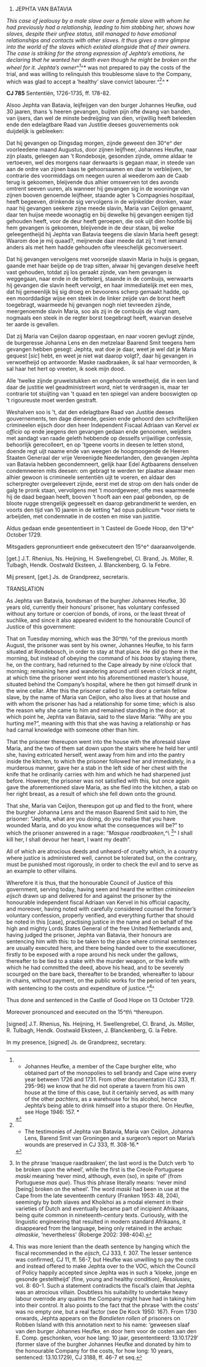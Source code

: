 1.  JEPHTA VAN BATAVIA

*This case of jealousy by a male slave over a female slave with whom he
had previously had a relationship, leading to him stabbing her, shows
how slaves, despite their unfree status, still managed to have emotional
relationships and contacts with other slaves. It thus gives a rare
glimpse into the world of the slaves which existed alongside that of
their owners. The case is striking for the strong expression of Jephta’s
emotions, he declaring that he wanted her death even though he might be
broken on the wheel for it. Jephta’s owner*^*[^1]*^* was not prepared to
pay the costs of the trial, and was willing to relinquish this
troublesome slave to the Company, which was glad to accept a ‘healthy’
slave convict labourer.*^*[^2]*^* *

**CJ 785** Sententiën, 1726-1735, ff. 178-82.

Alsoo Jephta van Batavia, leijfeijgen van den burger Johannes Heufke,
oud 30 jaaren, thans ’s heeren gevangen, buijten pijn ofte dwang van
banden, van ijsers, dan wel de minste bedreijging van dien, vrijwillig
heeft beleeden ende den edelagtbare Raad van Justitie deeses
gouvernements ook duijdelijk is gebleeken:

Dat hij gevangen op Dingsdag morgen, zijnde geweest den 30^e^ der
voorleedene maand Augustus, door zijnen leijfheer, Johannes Heufke, naar
zijn plaats, geleegen aan ’t Rondebosje, gesonden zijnde, omme aldaar te
vertoeven, wel des morgens naar derwaarts is gegaan maar, in steede van
aan de ordre van zijnen baas te gehoorsaamen en daar te verbleijven, ter
contrarie des voormiddags om neegen uuren al weederom aan de Caab terug
is gekoomen, bleijvende dus alhier omswerven tot des avonds omtrent
seeven uuren, als wanneer hij gevangen sig in de wooninge van zijnen
booven genoemde leijfheer, staande agter ’s Compagnies hospitaal, heeft
begeeven, drinkende sig vervolgens in de wijnkelder dronken, waar naar
hij gevangen seekere zijne meede slavin, Maria van Ceijlon genaamt, daar
ten huijse meede woonagtig en bij dewelke hij gevangen eenigen tijd
gehouden heeft, voor de deur heeft geroepen, die ook uijt dien hoofde
bij hem gevangen is gekoomen, bleijvende in de deur staan, bij welke
geleegentheijd hij Jephta van Batavia teegens die slavin Maria heeft
gesegt: Waarom doe je mij quaad?, meijnende daar meede dat zij ’t met
iemand anders als met hem hadde gehouden ofte vleeschelijk
geconverseert.

Dat hij gevangen vervolgens met voorseijde slaavin Maria in huijs is
gegaan, gaande met haar beijde op de trap sitten, alwaar hij gevangen
deselve heeft vast gehouden, totdat zij los geraakt zijnde, van hem
gevangen is weggegaan, naar ende in de bottelerij, staande in de
combuijs, werwaarts hij gevangen die slavin heeft vervolgt, en haar
immediatelijk met een mes, dat hij gemeenlijk bij sig droeg en bevoorens
scherp gemaakt hadde, op een moorddadige wijse een steek in de linker
zeijde van de borst heeft toegebragt, waarmeede hij gevangen nogh niet
tevreeden zijnde, meergenoemde slavin Maria, soo als zij in de combuijs
de vlugt nam, nogmaals een steek in de regter borst toegebragt heeft,
waarvan deselve ter aarde is gevallen.

Dat zij Maria van Ceijlon daarop opgestaan, en naar vooren gevlugt
zijnde, de burgeresse Johanna Lens en den metzelaar Baarend Smit teegens
hem gevangen hebben gesegt: Jephta, wat doe je daar, weet je wel dat je
Maria gequest \[*sic*\] hebt, en weet je niet wat daarop volgt?, daar
hij gevangen in verwoetheijd op antwoorde: Maske raadbraaken, ik sal
haar vermoorden, ik sal haar het hert op vreeten, ik soek mijn dood.

Alle ’twelke zijnde gruwelstukken en ongehoorde wreetheijd, die in een
land daar de justitie wel geadministreert word, niet te verdraagen is,
maar ter contrarie tot stuijting van ’t quaad en ten spiegel van andere
booswigten op ’t rigoureuste moet werden gestraft.

Weshalven soo is ’t, dat den edelagtbare Raad van Justitie deeses
gouvernements, ten dage dienende, gesien ende gehoord den schriftelijken
crimineelen eijsch door den heer Independent Fiscaal Adriaan van Kervel
*ex officio* op ende jeegens den gevangen gedaan ende genoomen, weijders
met aandagt van raade geleth hebbende op desselfs vrijwillige confessie,
behoorlijk gerecolleert, en op ’tgeene voorts in deesen te letten stond,
doende regt uijt naame ende van weegen de hoogmoogende de Heeren Staaten
Generaal der vrije Vereenigde Neederlanden, den gevangen Jephta van
Batavia hebben gecondemneert, gelijk haar Edel Agtbaarens denselven
condemneeren mits deesen: om gebragt te werden ter plaatse alwaar men
alhier gewoon is crimineele sententiën uijt te voeren, en aldaar den
scherpregter overgeleevert zijnde, eerst met de strop om den hals onder
de galg te pronk staan, vervolgens met ’t moordgeweer, ofte mes
waarmeede hij de daad begaan heeft, booven ’t hooft aan een paal
gebonden, op de bloote rugge strengelijk gegeesselt en daarop
gebrandmerkt te werden, en voorts den tijd van 10 jaaren in de ketting
*ad opus publicum *voor niets te arbeijden, met condemnatie in de costen
en mise van justitie.

Aldus gedaan ende gesententieert in ’t Casteel de Goede Hoop, den 13^e^
October 1729.

Mitsgaders gepronuntieert ende geëxecuteert den 15^e^ daaraanvolgende.

\[get.\] J.T. Rhenius, Ns. Heijning, H. Swellengrebel, Cl. Brand, Js.
Möller, R. Tulbagh, Hendk. Oostwald Eksteen, J. Blanckenberg, G. la
Febre.

Mij present, \[get.\] Js. de Grandpreez, secretaris.

TRANSLATION

As Jephta van Batavia, bondsman of the burgher Johannes Heufke, 30 years
old, currently their honours’ prisoner, has voluntary confessed without
any torture or coercion of bonds, of irons, or the least threat of
suchlike, and since it also appeared evident to the honourable Council
of Justice of this government:

That on Tuesday morning, which was the 30^th\ ^of the previous month
August, the prisoner was sent by his owner, Johannes Heufke, to his farm
situated at Rondebosch, in order to stay at that place. He did go there
in the morning, but instead of obeying the command of his *baas* by
staying there, he, on the contrary, had returned to the Cape already by
nine o’clock that morning; remaining here and wandering around until
seven o’clock at night, at which time the prisoner went into his
aforementioned master’s house, situated behind the Company’s hospital,
where he then got himself drunk in the wine cellar. After this the
prisoner called to the door a certain fellow slave, by the name of Maria
van Ceijlon, who also lives at that house and with whom the prisoner has
had a relationship for some time; which is also the reason why she came
to him and remained standing in the door; at which point he, Jephta van
Batavia, said to the slave Maria: “Why are you hurting me?”, meaning
with this that she was having a relationship or has had carnal knowledge
with someone other than him.

That the prisoner thereupon went into the house with the aforesaid slave
Maria, and the two of them sat down upon the stairs where he held her
until she, having extricated herself, went away from him and into the
pantry inside the kitchen, to which the prisoner followed her and
immediately, in a murderous manner, gave her a stab in the left side of
her chest with the knife that he ordinarily carries with him and which
he had sharpened just before. However, the prisoner was not satisfied
with this, but once again gave the aforementioned slave Maria, as she
fled into the kitchen, a stab on her right breast, as a result of which
she fell down onto the ground.

That she, Maria van Ceijlon, thereupon got up and fled to the front,
where the burgher Johanna Lens and the mason Baarend Smit said to him,
the prisoner: “Jephta, what are you doing, do you realise that you have
wounded Maria, and do you know what the consequences will be?” to which
the prisoner answered in a rage: “*Masque raadbraaken*,^\ [^3]^ I shall
kill her, I shall devour her heart, I want my death”.

All of which are atrocious deeds and unheard-of cruelty which, in a
country where justice is administered well, cannot be tolerated but, on
the contrary, must be punished most rigorously, in order to check the
evil and to serve as an example to other villains.

Wherefore it is thus, that the honourable Council of Justice of this
government, serving today, having seen and heard the written
*crimineelen eijsch* drawn up and delivered for and against the prisoner
by the honourable independent fiscal Adriaan van Kervel in his official
capacity, and moreover, having noted with carefully considered counsel
the former’s voluntary confession, properly verified, and everything
further that should be noted in this \[case\], practising justice in the
name and on behalf of the high and mighty Lords States General of the
free United Netherlands and, having judged the prisoner, Jephta van
Batavia, their honours are sentencing him with this: to be taken to the
place where criminal sentences are usually executed here, and there
being handed over to the executioner, firstly to be exposed with a rope
around his neck under the gallows, thereafter to be tied to a stake with
the murder weapon, or the knife with which he had committed the deed,
above his head, and to be severely scourged on the bare back, thereafter
to be branded, whereafter to labour in chains, without payment, on the
public works for the period of ten years, with sentencing to the costs
and expenditure of justice.^[^4]^

Thus done and sentenced in the Castle of Good Hope on 13 October 1729.

Moreover pronounced and executed on the 15^th\ ^thereupon.

\[signed\] J.T. Rhenius, Ns. Heijning, H. Swellengrebel, Cl. Brand, Js.
Möller, R. Tulbagh, Hendk. Oostwald Eksteen, J. Blanckenberg, G. la
Febre.

In my presence, \[signed\] Js. de Grandpreez, secretary.

[^1]: * Johannes Heufke, a member of the Cape burgher elite, who
    obtained part of the monopolies to sell brandy and Cape wine every
    year between 1726 and 1731. From other documentation (CJ 333, ff.
    295-96) we know that he did not operate a tavern from his own house
    at the time of this case, but it certainly served, as with many of
    the other *pachters*, as a warehouse for his alcohol, hence Jephta’s
    being able to drink himself into a stupor there. On Heufke, see Hoge
    1946: 157. *

[^2]: * The testimonies of Jephta van Batavia, Maria van Ceijlon,
    Johanna Lens, Barend Smit van Groningen and a surgeon’s report on
    Maria’s wounds are preserved in CJ 333, ff. 308-16.*

[^3]:  In the phrase ‘masque raadbraaken’, the last word is the Dutch
    verb ‘to be broken upon the wheel’, while the first is the Creole
    Portuguese *maski* meaning ‘never mind, although, even (so), in
    spite of’ (from Portuguese *mas que*). Thus this phrase literally
    means: ‘never mind \[being\] broken on the wheel’. The word *maski*
    had been in use at the Cape from the late seventeenth century
    (Franken 1953: 48, 204), seemingly by both slaves and Khoikhoi as a
    modal element in their varieties of Dutch and eventually became part
    of incipient Afrikaans, being quite common in nineteenth-century
    texts. Curiously, with the linguistic engineering that resulted in
    modern standard Afrikaans, it disappeared from the language, being
    only retained in the archaic *almaskie*, ‘nevertheless’ (Roberge
    2002: 398-404).

[^4]:  This was more lenient than the death sentence by hanging which
    the fiscal recommended in the *eijsch*, CJ 333, f. 307. The lesser
    sentence was confirmed, CJ 11, ff. 56-7, but Heufke was unwilling to
    pay the costs and instead offered to make Jephta over to the VOC,
    which the Council of Policy happily accepted since Jephta was in
    such a ‘kloeke, jonge en gesonde gesteltheijd’ (fine, young and
    healthy condition), *Resolusies*, vol. 8: 60-1. Such a statement
    contradicts the fiscal’s claim that Jephta was an atrocious villain.
    Doubtless his suitability to undertake heavy labour overrode any
    qualms the Company might have had in taking him into their control.
    It also points to the fact that the phrase ‘with the costs’ was no
    empty one, but a real factor (see De Kock 1950: 167). From 1730
    onwards, Jephta appears on the *Bandieten rollen* of prisoners on
    Robben Island with this annotation next to his name: ‘geweesen slaaf
    van den burger Johannes Heufke, en door hem voor de costen aan den
    E. Comp. geschonken, voor hoe lang: 10 jaar, gesententieerd:
    13.10.1729’ (former slave of the burgher Johannes Heufke and donated
    by him to the honourable Company for the costs, for how long: 10
    years, sentenced: 13.10.1729), CJ 3188, ff. 46-7 et seq.
